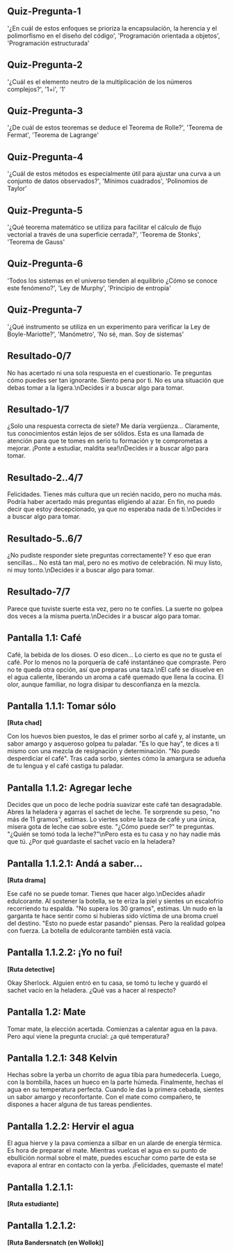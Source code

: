 ## Quiz-Pregunta-1
'¿En cuál de estos enfoques se prioriza la encapsulación, la herencia y el polimorfismo en el diseño del código', 'Programación orientada a objetos', 'Programación estructurada'

## Quiz-Pregunta-2
'¿Cuál es el elemento neutro de la multiplicación de los números complejos?', '1+i', '1'

## Quiz-Pregunta-3
'¿De cuál de estos teoremas se deduce el Teorema de Rolle?', 'Teorema de Fermat', 'Teorema de Lagrange'

## Quiz-Pregunta-4
'¿Cuál de estos métodos es especialmente útil para ajustar una curva a un conjunto de datos observados?', 'Mínimos cuadrados', 'Polinomios de Taylor'

## Quiz-Pregunta-5
'¿Qué teorema matemático se utiliza para facilitar el cálculo de flujo vectorial a través de una superficie cerrada?', 'Teorema de Stonks', 'Teorema de Gauss'

## Quiz-Pregunta-6
'Todos los sistemas en el universo tienden al equilibrio ¿Cómo se conoce este fenómeno?', 'Ley de Murphy', 'Principio de entropía'

## Quiz-Pregunta-7
'¿Qué instrumento se utiliza en un experimento para verificar la Ley de Boyle-Mariotte?', 'Manómetro', 'No sé, man. Soy de sistemas'

## Resultado-0/7
No has acertado ni una sola respuesta en el cuestionario. Te preguntas cómo puedes ser tan ignorante. Siento pena por ti. No es una situación que debas tomar a la ligera.\nDecides ir a buscar algo para tomar.

## Resultado-1/7
¿Solo una respuesta correcta de siete? Me daría vergüenza… Claramente, tus conocimientos están lejos de ser sólidos. Esta es una llamada de atención para que te tomes en serio tu formación y te comprometas a mejorar. ¡Ponte a estudiar, maldita sea!\nDecides ir a buscar algo para tomar.

## Resultado-2..4/7
Felicidades. Tienes más cultura que un recién nacido, pero no mucha más. Podría haber acertado más preguntas eligiendo al azar. En fin, no puedo decir que estoy decepcionado, ya que no esperaba nada de ti.\nDecides ir a buscar algo para tomar.

## Resultado-5..6/7
¿No pudiste responder siete preguntas correctamente? Y eso que eran sencillas... No está tan mal, pero no es motivo de celebración. Ni muy listo, ni muy tonto.\nDecides ir a buscar algo para tomar.

## Resultado-7/7
Parece que tuviste suerte esta vez, pero no te confíes. La suerte no golpea dos veces a la misma puerta.\nDecides ir a buscar algo para tomar.

## Pantalla 1.1: Café
Café, la bebida de los dioses. O eso dicen... Lo cierto es que no te gusta el café. Por lo menos no la porquería de café instantáneo que compraste. Pero no te queda otra opción, así que preparas una taza.\nEl café se disuelve en el agua caliente, liberando un aroma a café quemado que llena la cocina. El olor, aunque familiar, no logra disipar tu desconfianza en la mezcla.

## Pantalla 1.1.1: Tomar sólo
**[Ruta chad]**

Con los huevos bien puestos, le das el primer sorbo al café y, al instante, un sabor amargo y asqueroso golpea tu paladar. "Es lo que hay", te dices a ti mismo con una mezcla de resignación y determinación. "No puedo desperdiciar el café". Tras cada sorbo, sientes cómo la amargura se adueña de tu lengua y el café castiga tu paladar.

## Pantalla 1.1.2: Agregar leche
Decides que un poco de leche podría suavizar este café tan desagradable. Abres la heladera y agarras el sachet de leche. Te sorprende su peso, "no más de 11 gramos", estimas. Lo viertes sobre la taza de café y una única, mísera gota de leche cae sobre este. "¿Cómo puede ser?" te preguntas. "¿Quién se tomó toda la leche?"\nPero esta es tu casa y no hay nadie más que tú. ¿Por qué guardaste el sachet vacío en la heladera?

## Pantalla 1.1.2.1: Andá a saber...
**[Ruta drama]**

Ese café no se puede tomar. Tienes que hacer algo.\nDecides añadir edulcorante. Al sostener la botella, se te eriza la piel y sientes un escalofrío recorriendo tu espalda. "No supera los 30 gramos", estimas. Un nudo en la garganta te hace sentir como si hubieras sido víctima de una broma cruel del destino. "Esto no puede estar pasando" piensas. Pero la realidad golpea con fuerza. La botella de edulcorante también está vacía.

## Pantalla 1.1.2.2: ¡Yo no fuí!
**[Ruta detective]**

Okay Sherlock. Alguien entró en tu casa, se tomó tu leche y guardó el sachet vacío en la heladera. ¿Qué vas a hacer al respecto?

## Pantalla 1.2: Mate
Tomar mate, la elección acertada. Comienzas a calentar agua en la pava. Pero aquí viene la pregunta crucial: ¿a qué temperatura?

## Pantalla 1.2.1: 348 Kelvin
Hechas sobre la yerba un chorrito de agua tibia para humedecerla. Luego, con la bombilla, haces un hueco en la parte húmeda. Finalmente, hechas el agua en su temperatura perfecta. Cuando le das la primera cebada, sientes un sabor amargo y reconfortante. Con el mate como compañero, te dispones a hacer alguna de tus tareas pendientes. 

## Pantalla 1.2.2: Hervir el agua
El agua hierve y la pava comienza a silbar en un alarde de energía térmica. Es hora de preparar el mate. Mientras vuelcas el agua en su punto de ebullición normal sobre el mate, puedes escuchar como parte de esta se evapora al entrar en contacto con la yerba. ¡Felicidades, quemaste el mate!

## Pantalla 1.2.1.1: 
**[Ruta estudiante]**



## Pantalla 1.2.1.2:
**[Ruta Bandersnatch (en Wollok)]**

